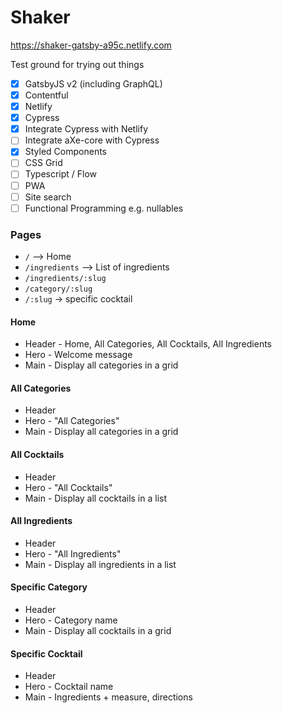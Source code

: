 # Shaker

https://shaker-gatsby-a95c.netlify.com

Test ground for trying out things
- [x] GatsbyJS v2 (including GraphQL)
- [x] Contentful
- [x] Netlify
- [x] Cypress
- [x] Integrate Cypress with Netlify
- [ ] Integrate aXe-core with Cypress  
- [x] Styled Components
- [ ] CSS Grid 
- [ ] Typescript / Flow
- [ ] PWA
- [ ] Site search
- [ ] Functional Programming e.g. nullables

### Pages
* `/` --> Home
* `/ingredients` --> List of ingredients
* `/ingredients/:slug`
* `/category/:slug`
* `/:slug` -> specific cocktail

#### Home
* Header - Home, All Categories, All Cocktails, All Ingredients
* Hero - Welcome message
* Main - Display all categories in a grid

#### All Categories
* Header
* Hero - "All Categories"
* Main - Display all categories in a grid

#### All Cocktails
* Header
* Hero - "All Cocktails"
* Main - Display all cocktails in a list

#### All Ingredients
* Header
* Hero - "All Ingredients"
* Main - Display all ingredients in a list

#### Specific Category
* Header
* Hero - Category name
* Main - Display all cocktails in a grid

#### Specific Cocktail
* Header
* Hero - Cocktail name
* Main - Ingredients + measure, directions


